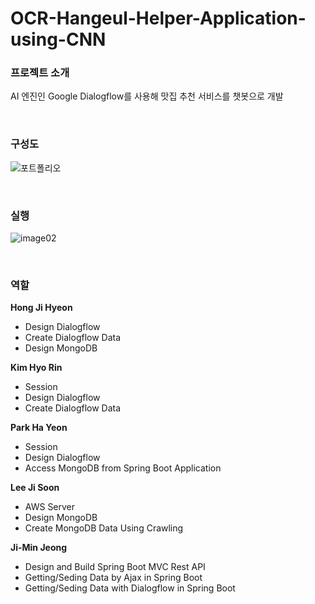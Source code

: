# OCR-Hangeul-Helper-Application-using-CNN


### 프로젝트 소개
AI 엔진인 Google Dialogflow를 사용해 맛집 추천 서비스를 챗봇으로 개발

</br>

### 구성도

![포트폴리오](https://user-images.githubusercontent.com/78782639/156161296-37fad5b1-f7cd-46a6-b7cf-d965da4bd89a.png)

</br>

### 실행

![image02](https://user-images.githubusercontent.com/78782639/156161292-df2e6e10-b0e6-4402-9c82-b567088c8283.png)

</br>

### 역할
**Hong Ji Hyeon**
- Design Dialogflow
- Create Dialogflow Data
- Design MongoDB

**Kim Hyo Rin**
- Session
- Design Dialogflow
- Create Dialogflow Data

**Park Ha Yeon**
- Session
- Design Dialogflow
- Access MongoDB from Spring Boot Application

**Lee Ji Soon**
- AWS Server
- Design MongoDB
- Create MongoDB Data Using Crawling

**Ji-Min Jeong**
- Design and Build Spring Boot MVC Rest API
- Getting/Seding Data by Ajax in Spring Boot
- Getting/Seding Data with Dialogflow in Spring Boot
